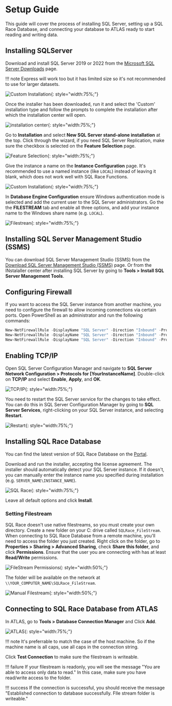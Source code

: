 # Setup Guide

This guide will cover the process of installing SQL Server, setting up a SQL Race Database, and connecting your database to ATLAS ready to start reading and writing data.

## Installing SQLServer

Download and install SQL Server 2019 or 2022 from the [Microsoft SQL Server Downloads](https://www.microsoft.com/en-us/sql-server/sql-server-downloads) page. 

!!! note
    Express will work too but it has limited size so it's not recommended to use for larger datasets. 

![Custom Installation](assets/developer_edition.png){: style="width:75%;"}

Once the installer has been downloaded, run it and select the 'Custom' installation type and follow the prompts to complete the installation after which the installation center will open. 

![installation center](assets/setup_wizard.png){: style="width:75%;"}

Go to **Installation** and select **New SQL Server stand-alone installation** at the top. Click through the wizard, if you need SQL Server Replication, make sure the checkbox is selected on the **Feature Selection** page.

![Feature Selection](assets/feature_selection.png){: style="width:75%;"}

Give the instance a name on the **Instance Configuration** page. It's recommended to use a named instance (like `LOCAL`) instead of leaving it blank, which does not work well with SQL Race Functions. 

![Custom Installation](assets/database_config.png){: style="width:75%;"}

In **Database Engine Configuration** ensure Windows authentication mode is selected and add the current user to the SQL Server administrators. Go the the **FILESTREAM** tab and enable all three options, and add your instance name to the Windows share name (e.g. `LOCAL`).

![Filestrean](assets/filestream.png){: style="width:75%;"}

## Installing SQL Server Management Studio (SSMS)

You can download SQL Server Management Studio (SSMS) from the [Download SQL Server Management Studio (SSMS)](https://learn.microsoft.com/en-us/sql/ssms/download-sql-server-management-studio-ssms) page. Or from the INstalaller center after installing SQL Server by going to **Tools > Install SQL Server Management Tools**.

## Configuring Firewall

If you want to access the SQL Server instance from another machine, you need to configure the firewall to allow incoming connections via certain ports. Open PowerShell as an administrator and run the following commands:

```powershell
New-NetFirewallRule -DisplayName "SQL Server" -Direction "Inbound" -Protocol "TCP" -LocalPort "1433" -Action "Allow"
New-NetFirewallRule -DisplayName "SQL Server" -Direction "Inbound" -Protocol "UDP" -LocalPort "1434" -Action "Allow"
New-NetFirewallRule -DisplayName "SQL Server" -Direction "Inbound" -Program "%ProgramFiles%\Microsoft SQL Server\MSSQL12.LOCAL\MSSQL\Binn\sqlservr.exe" -Action "Allow"
```

## Enabling TCP/IP

Open SQL Server Configuration Manager and navigate to **SQL Server Network Configuration > Protocols for [YourInstanceName]**. Double-click on **TCP/IP** and select **Enable**, **Apply**, and **OK**.

![TCP/IP](assets/tcp.png){: style="width:75%;"}

You need to restart the SQL Server service for the changes to take effect. You can do this in SQL Server Configuration Manager by going to **SQL Server Services**, right-clicking on your SQL Server instance, and selecting **Restart**.

![Restart](assets/restart.png){: style="width:75%;"}

## Installing SQL Race Database

You can find the latest version of SQL Race Database on the [Portal](https://portal.mclarenapplied.com/portal/Downloads/Software#SQL%20Race%20Database).

Download and run the installer, accepting the license agreement. The installer should automatically detect your SQL Server instance. If it doesn't, you can manually enter the instance name you specified during installation (e.g. `SERVER_NAME\INSTANCE_NAME`).

![SQL Race](assets/SQLRace.png){: style="width:75%;"}

Leave all default options and click **Install**. 

### Setting Filestream

SQL Race doesn't use native filestreams, so you must create your own directory. Create a new folder on your C: drive called `SQLRace_FileStream`. When connecting to SQL Race Database from a remote machine, you'll need to access the folder you just created. Right click on the folder, go to **Properties > Sharing > Advanced Sharing**, check **Share this folder**, and click **Permissions**. Ensure that the user you are connecting with has at least **Read/Write** permissions.

![FileStream Permissions](assets/permissions.png){: style="width:50%;"}

The folder will be available on the network at `\\YOUR_COMPUTER_NAME\SQLRace_FileStream`.

![Manual Filestream](assets/manual_filestream.png){: style="width:50%;"}

## Connecting to SQL Race Database from ATLAS

In ATLAS, go to **Tools > Database Connection Manager** and Click **Add**. 

![ATLAS](assets/atlas.png){: style="width:75%;"}

!!! note
    It's preferrable to match the case of the host machine. So if the machine name is all caps, use all caps in the connection string.

Click **Test Connection** to make sure the filestream is writeable. 

!!! failure
    If your filestream is readonly, you will see the message "You are able to access only data to read." In this case, make sure you have read/write access to the folder. 

!!! success
    If the connection is successful, you should receive the message "Established connection to database successfully. FIle stream folder is writeable."